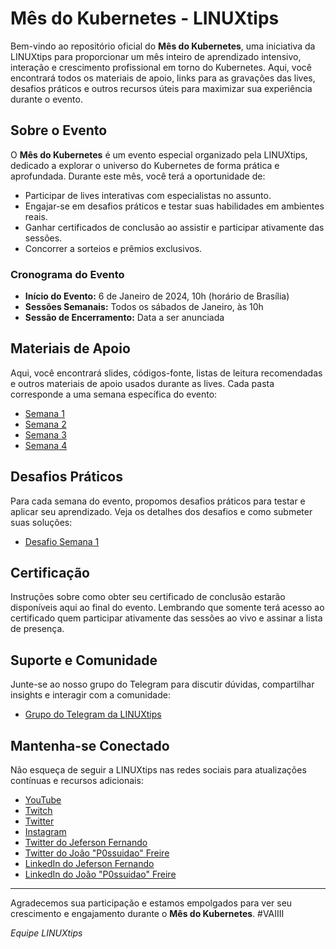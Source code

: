 # Mês do Kubernetes - LINUXtips

Bem-vindo ao repositório oficial do **Mês do Kubernetes**, uma iniciativa da LINUXtips para proporcionar um mês inteiro de aprendizado intensivo, interação e crescimento profissional em torno do Kubernetes. Aqui, você encontrará todos os materiais de apoio, links para as gravações das lives, desafios práticos e outros recursos úteis para maximizar sua experiência durante o evento.

## Sobre o Evento

O **Mês do Kubernetes** é um evento especial organizado pela LINUXtips, dedicado a explorar o universo do Kubernetes de forma prática e aprofundada. Durante este mês, você terá a oportunidade de:

- Participar de lives interativas com especialistas no assunto.
- Engajar-se em desafios práticos e testar suas habilidades em ambientes reais.
- Ganhar certificados de conclusão ao assistir e participar ativamente das sessões.
- Concorrer a sorteios e prêmios exclusivos.

### Cronograma do Evento

- **Início do Evento:** 6 de Janeiro de 2024, 10h (horário de Brasília)
- **Sessões Semanais:** Todos os sábados de Janeiro, às 10h
- **Sessão de Encerramento:** Data a ser anunciada

## Materiais de Apoio

Aqui, você encontrará slides, códigos-fonte, listas de leitura recomendadas e outros materiais de apoio usados durante as lives. Cada pasta corresponde a uma semana específica do evento:

- [Semana 1](/semana1)
- [Semana 2](https://github.com/Rapha-Borges/oke-free)
- [Semana 3](/semana3)
- [Semana 4](/semana4)

## Desafios Práticos

Para cada semana do evento, propomos desafios práticos para testar e aplicar seu aprendizado. Veja os detalhes dos desafios e como submeter suas soluções:

- [Desafio Semana 1](/desafios/semana1)

## Certificação

Instruções sobre como obter seu certificado de conclusão estarão disponíveis aqui ao final do evento.
Lembrando que somente terá acesso ao certificado quem participar ativamente das sessões ao vivo e assinar a lista de presença.

## Suporte e Comunidade

Junte-se ao nosso grupo do Telegram para discutir dúvidas, compartilhar insights e interagir com a comunidade:

- [Grupo do Telegram da LINUXtips](https://t.me/canalLINUXtips)

## Mantenha-se Conectado

Não esqueça de seguir a LINUXtips nas redes sociais para atualizações contínuas e recursos adicionais:

- [YouTube](https://www.youtube.com/linuxtips)
- [Twitch](https://www.twitch.tv/linuxtips)
- [Twitter](https://twitter.com/linuxtipsbr)
- [Instagram](https://www.instagram.com/linuxtipsbr)
- [Twitter do Jeferson Fernando](https://twitter.com/badtux_)
- [Twitter do João "P0ssuidao" Freire](https://twitter.com/p0ssuidao)
- [LinkedIn do Jeferson Fernando](https://www.linkedin.com/in/jefersonfernando/)
- [LinkedIn do João "P0ssuidao" Freire](https://www.linkedin.com/in/joaopaulocunhafreire/)
---

Agradecemos sua participação e estamos empolgados para ver seu crescimento e engajamento durante o **Mês do Kubernetes**. #VAIIII

*Equipe LINUXtips*
